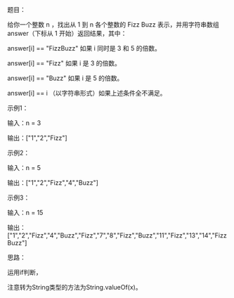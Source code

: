 题目：

给你一个整数 n ，找出从 1 到 n 各个整数的 Fizz Buzz 表示，并用字符串数组 answer（下标从 1 开始）返回结果，其中：

answer[i] == "FizzBuzz" 如果 i 同时是 3 和 5 的倍数。

answer[i] == "Fizz" 如果 i 是 3 的倍数。

answer[i] == "Buzz" 如果 i 是 5 的倍数。

answer[i] == i （以字符串形式）如果上述条件全不满足。

示例1：

输入：n = 3

输出：["1","2","Fizz"]

示例2：

输入：n = 5

输出：["1","2","Fizz","4","Buzz"]

示例3：

输入：n = 15

输出：["1","2","Fizz","4","Buzz","Fizz","7","8","Fizz","Buzz","11","Fizz","13","14","FizzBuzz"]

思路：

运用if判断，

注意转为String类型的方法为String.valueOf(x)。
